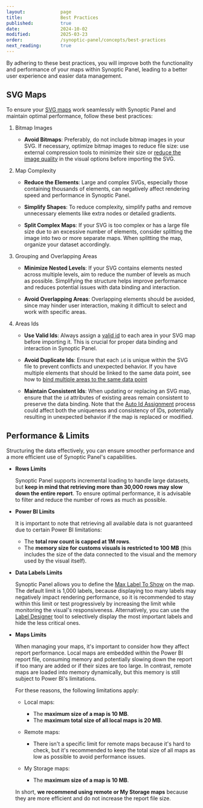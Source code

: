 ```yaml
---
layout:             page
title:              Best Practices
published:          true
date:               2024-10-02
modified:           2025-03-23
order:              /synoptic-panel/concepts/best-practices
next_reading:       true
---
```


By adhering to these best practices, you will improve both the functionality and performance of your maps within Synoptic Panel, leading to a better user experience and easier data management.

## SVG Maps

To ensure your [SVG maps](./../concepts/maps/svg-format.md) work seamlessly with Synoptic Panel and maintain optimal performance, follow these best practices:

1. Bitmap Images

    - **Avoid Bitmaps**: Preferably, do not include bitmap images in your SVG. If necessary, optimize bitmap images to reduce file size: use external compression tools to minimize their size or [reduce the image quality](../options/advanced-options/performance.md#image-quality) in the visual options before importing the SVG.

2. Map Complexity

    - **Reduce the Elements**: Large and complex SVGs, especially those containing thousands of elements, can negatively affect rendering speed and performance in Synoptic Panel.

    - **Simplify Shapes**: To reduce complexity, simplify paths and remove unnecessary elements like extra nodes or detailed gradients.

    - **Split Complex Maps**: If your SVG is too complex or has a large file size due to an excessive number of elements, consider splitting the image into two or more separate maps. When splitting the map, organize your dataset accordingly.

3. Grouping and Overlapping Areas

    - **Minimize Nested Levels**: If your SVG contains elements nested across multiple levels, aim to reduce the number of levels as much as possible. Simplifying the structure helps improve performance and reduces potential issues with data binding and interaction.

    - **Avoid Overlapping Areas**: Overlapping elements should be avoided, since may hinder user interaction, making it difficult to select and work with specific areas.

4. Areas Ids

    - **Use Valid Ids**: Always assign a [valid id](./../concepts/maps/svg-format.md#id-attribute) to each area in your SVG map before importing it. This is crucial for proper data binding and interaction in Synoptic Panel.

    - **Avoid Duplicate Ids**: Ensure that each `id` is unique within the SVG file to prevent conflicts and unexpected behavior. If you have multiple elements that should be linked to the same data point, see how to [bind multiple areas to the same data point](./../concepts/data-binding.md#linking-multiple-areas-to-the-same-data-point)

    - **Maintain Consistent Ids**: When updating or replacing an SVG map, ensure that the `id` attributes of existing areas remain consistent to preserve the data binding. Note that the [Auto Id Assignment](../concepts/auto-id-assignment.md) process could affect both the uniqueness and consistency of IDs, potentially resulting in unexpected behavior if the map is replaced or modified.

## Performance & Limits

Structuring the data effectively, you can ensure smoother performance and a more efficient use of Synoptic Panel's capabilities.

- **Rows Limits**

    Synoptic Panel supports incremental loading to handle large datasets, but **keep in mind that retrieving more than 30,000 rows may slow down the entire report**. To ensure optimal performance, it is advisable to filter and reduce the number of rows as much as possible.

- **Power BI Limits**

    It is important to note that retrieving all available data is not guaranteed due to certain Power BI limitations:

    - The **total row count is capped at 1M rows**.
    - The **memory size for customs visuals is restricted to 100 MB** (this includes the size of the data connected to the visual and the memory used by the visual itself).

- **Data Labels Limits**

    Synoptic Panel allows you to define the [Max Label To Show](./../options/advanced-options/performance.md#max-labels-to-show) on the map. The default limit is 1,000 labels, because displaying too many labels may negatively impact rendering performance, so it is recommended to stay within this limit or test progressively by increasing the limit while monitoring the visual's responsiveness. Alternatively, you can use the [Label Designer](./../features/label-designer.md) tool to selectively display the most important labels and hide the less critical ones.

- **Maps Limits**

    When managing your maps, it's important to consider how they affect report performance. Local maps are embedded within the Power BI report file, consuming memory and potentially slowing down the report if too many are added or if their sizes are too large. In contrast, remote maps are loaded into memory dynamically, but this memory is still subject to Power BI's limitations.

    For these reasons, the following limitations apply:

    - Local maps:

        - The **maximum size of a map is 10 MB**.
        - The **maximum total size of all local maps is 20 MB**.

    - Remote maps:

        - There isn't a specific limit for remote maps because it's hard to check, but it's recommended to keep the total size of all maps as low as possible to avoid performance issues.

    - My Storage maps:

        - The **maximum size of a map is 10 MB**.

    In short, **we recommend using remote or My Storage maps** because they are more efficient and do not increase the report file size.
